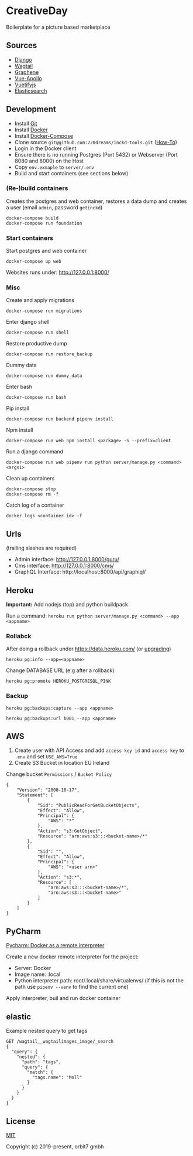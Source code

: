 # CreativeDay

Boilerplate for a picture based marketplace

## Sources

* [Django](https://docs.djangoproject.com/en/2.0/)
* [Wagtail](http://docs.wagtail.io/)
* [Graphene](https://github.com/graphql-python/graphene-django)
* [Vue-Apollo](https://github.com/Akryum/vue-apollo)
* [Vuetifyjs](https://vuetifyjs.com/en/getting-started/quick-start)
* [Elasticsearch](https://www.elastic.co/guide/en/elasticsearch/reference/6.3/docker.html#docker-prod-cluster-composefile)

## Development

* Install [Git](https://git-scm.com/book/en/v2/Getting-Started-Installing-Git)
* Install [Docker](https://docs.docker.com/install/)
* Install [Docker-Compose](https://docs.docker.com/compose/install/)
* Clone source `git@github.com:720dreams/inckd-tools.git` ([How-To](https://help.github.com/articles/cloning-a-repository))
* Login in the Docker client
* Ensure there is no running Postgres (Port 5432) or Webserver (Port 8080 and 8000) on the Host
* Copy `env.exmaple` to `server/.env`
* Build and start containers (see sections below)

### (Re-)build containers

Creates the postgres and web container, restores a data dump and creates a user (email `admin`, password `getinckd`)

```
docker-compose build
docker-compose run foundation
```

### Start containers

Start postgres and web container

```
docker-compose up web
```

Websites runs under: http://127.0.0.1:8000/


### Misc

Create and apply migrations

```
docker-compose run migrations
```

Enter django shell

```
docker-compose run shell
```

Restore productive dump

```
docker-compose run restore_backup
```

Dummy data

```
docker-compose run dummy_data
```

Enter bash

```
docker-compose run bash
```

Pip install

```
docker-compose run backend pipenv install
```

Npm install
```
docker-compose run web npm install <package> -S --prefix=client
```

Run a django command

```
docker-compose run web pipenv run python server/manage.py <command> <args1>
```

Clean up containers
```
docker-compose stop
docker-compose rm -f
```

Catch log of a container

```
docker logs <container id> -f
```

## Urls

(trailing slashes are required)

* Admin interface: http://127.0.0.1:8000/guru/
* Cms interface: http://127.0.0.1:8000/cms/
* GraphQL Interface: http://localhost:8000/api/graphiql/

## Heroku

**Important:** Add nodejs (top) and python buildpack

Run a command: `heroku run python server/manage.py <command> --app <appname>`

### Rollabck

After doing a rollback under https://data.heroku.com/ (or [upgrading](https://devcenter.heroku.com/articles/upgrading-heroku-postgres-databases))

`heroku pg:info --app=<appname>`

Change DATABASE URL (e.g after a rollback)

`heroku pg:promote HEROKU_POSTGRESQL_PINK`

### Backup

`heroku pg:backups:capture --app <appname>`

`heroku pg:backups:url b001 --app <appname>`

## AWS

1. Create user with API Access and add `access key id` and `access key` to `.env` and set `USE_AWS=True`
2. Create S3 Bucket in location EU Ireland

Change bucket `Permissions` / `Bucket Policy`

```
{
    "Version": "2008-10-17",
    "Statement": [
        {
            "Sid": "PublicReadForGetBucketObjects",
            "Effect": "Allow",
            "Principal": {
                "AWS": "*"
            },
            "Action": "s3:GetObject",
            "Resource": "arn:aws:s3:::<bucket-name>/*"
        },
        {
            "Sid": "",
            "Effect": "Allow",
            "Principal": {
                "AWS": "<user arn>"
            },
            "Action": "s3:*",
            "Resource": [
                "arn:aws:s3:::<bucket-name>/*",
                "arn:aws:s3:::<bucket-name>"
            ]
        }
    ]
}

```

## PyCharm

[Pycharm: Docker as a remote interpreter](https://www.jetbrains.com/help/pycharm/using-docker-as-a-remote-interpreter.html)

Create a new docker remote interpreter for the project:

* Server: Docker
* Image name: <project-tag>:local
* Python interpreter path: root/.local/share/virtualenvs/<project-env> (if this is not the path use `pipenv --venv` to find the current one)

Apply interpreter, buil and run docker container



## elastic

Example nested query to get tags

```
GET /wagtail__wagtailimages_image/_search
{
  "query": {
    "nested": {
      "path": "tags",
      "query": {
        "match": {
          "tags.name": "Moll"
        }
      }
    }
  }
}
```

## License

[MIT](http://opensource.org/licenses/MIT)

Copyright (c) 2019-present, orbit7 gmbh